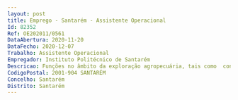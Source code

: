 ```yaml
--- 
layout: post
title: Emprego - Santarém - Assistente Operacional
Id: 82352
Ref: OE202011/0561
DataAbertura: 2020-11-20
DataFecho: 2020-12-07
Trabalho: Assistente Operacional
Empregador: Instituto Politécnico de Santarém
Descricao: Funções no âmbito da exploração agropecuária, tais como  condução de tratoresagrícolas e utilização de alfaias  higiene, alimentação, sanidade e maneio deanimais, bem como manutenção das respetivas instalações e das áreasenvolventes  trabalhos agrícolas inerentes à instalação e manutenção dasculturas  reabilitação de pequenas estruturas de apoio
CodigoPostal: 2001-904 SANTARÉM
Concelho: Santarém
Distrito: Santarém
--- 
```

